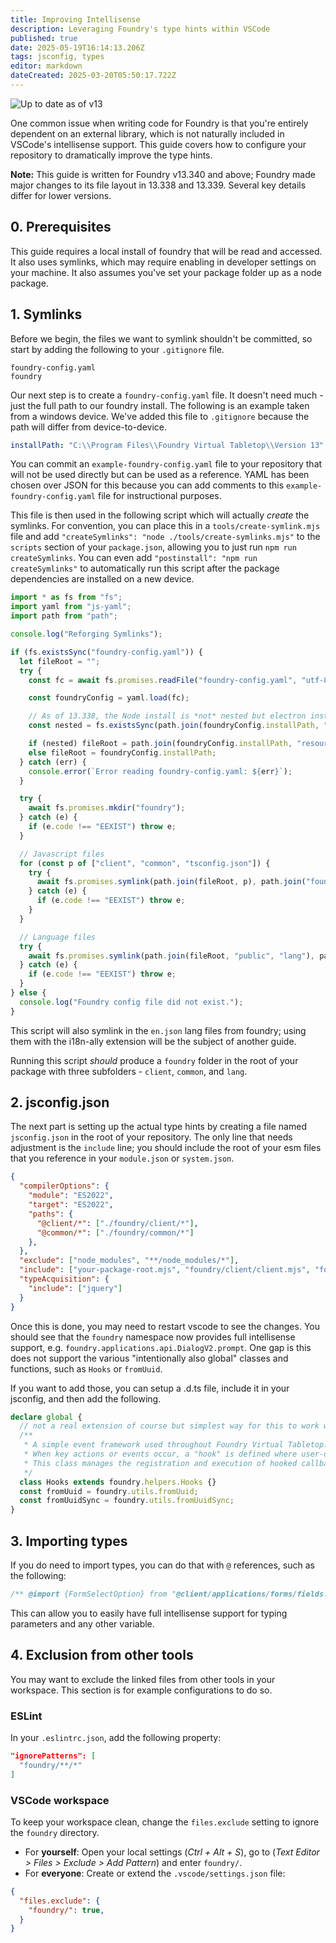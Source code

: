 ```yaml
---
title: Improving Intellisense
description: Leveraging Foundry's type hints within VSCode
published: true
date: 2025-05-19T16:14:13.206Z
tags: jsconfig, types
editor: markdown
dateCreated: 2025-03-20T05:50:17.722Z
---
```


![Up to date as of v13](https://img.shields.io/static/v1?label=FoundryVTT&message=v13&color=informational)

One common issue when writing code for Foundry is that you're entirely dependent on an external library, which is not naturally included in VSCode's intellisense support. This guide covers how to configure your repository to dramatically improve the type hints.

**Note:** This guide is written for Foundry v13.340 and above; Foundry made major changes to its file layout in 13.338 and 13.339. Several key details differ for lower versions.

## 0. Prerequisites

This guide requires a local install of foundry that will be read and accessed. It also uses symlinks, which may require enabling in developer settings on your machine. It also assumes you've set your package folder up as a node package.

## 1. Symlinks

Before we begin, the files we want to symlink shouldn't be committed, so start by adding the following to your `.gitignore` file.

```.gitignore
foundry-config.yaml
foundry
```

Our next step is to create a `foundry-config.yaml` file. It doesn't need much - just the full path to our foundry install. The following is an example taken from a windows device. We've added this file to `.gitignore` because the path will differ from device-to-device. 
```yaml
installPath: "C:\\Program Files\\Foundry Virtual Tabletop\\Version 13"
```
You can commit an `example-foundry-config.yaml` file to your repository that will not be used directly but can be used as a reference. YAML has been chosen over JSON for this because you can add comments to this `example-foundry-config.yaml` file for instructional purposes.

This file is then used in the following script which will actually *create* the symlinks. For convention, you can place this in a `tools/create-symlink.mjs` file and add `"createSymlinks": "node ./tools/create-symlinks.mjs"` to the `scripts` section of your `package.json`, allowing you to just run `npm run createSymlinks`. You can even add `"postinstall": "npm run createSymlinks"` to automatically run this script after the package dependencies are installed on a new device.
```js
import * as fs from "fs";
import yaml from "js-yaml";
import path from "path";

console.log("Reforging Symlinks");

if (fs.existsSync("foundry-config.yaml")) {
  let fileRoot = "";
  try {
    const fc = await fs.promises.readFile("foundry-config.yaml", "utf-8");

    const foundryConfig = yaml.load(fc);

    // As of 13.338, the Node install is *not* nested but electron installs *are*
    const nested = fs.existsSync(path.join(foundryConfig.installPath, "resources", "app"));

    if (nested) fileRoot = path.join(foundryConfig.installPath, "resources", "app");
    else fileRoot = foundryConfig.installPath;
  } catch (err) {
    console.error(`Error reading foundry-config.yaml: ${err}`);
  }

  try {
    await fs.promises.mkdir("foundry");
  } catch (e) {
    if (e.code !== "EEXIST") throw e;
  }

  // Javascript files
  for (const p of ["client", "common", "tsconfig.json"]) {
    try {
      await fs.promises.symlink(path.join(fileRoot, p), path.join("foundry", p));
    } catch (e) {
      if (e.code !== "EEXIST") throw e;
    }
  }

  // Language files
  try {
    await fs.promises.symlink(path.join(fileRoot, "public", "lang"), path.join("foundry", "lang"));
  } catch (e) {
    if (e.code !== "EEXIST") throw e;
  }
} else {
  console.log("Foundry config file did not exist.");
}
```

This script will also symlink in the `en.json` lang files from foundry; using them with the i18n-ally extension will be the subject of another guide.

Running this script *should* produce a `foundry` folder in the root of your package with three subfolders - `client`, `common`, and `lang`. 

## 2. jsconfig.json

The next part is setting up the actual type hints by creating a file named `jsconfig.json` in the root of your repository. The only line that needs adjustment is the `include` line; you should include the root of your esm files that you reference in your `module.json` or `system.json`.
```json
{
  "compilerOptions": {
    "module": "ES2022",
    "target": "ES2022",
    "paths": {
      "@client/*": ["./foundry/client/*"],
      "@common/*": ["./foundry/common/*"]
    },
  },
  "exclude": ["node_modules", "**/node_modules/*"],
  "include": ["your-package-root.mjs", "foundry/client/client.mjs", "foundry/client/global.d.mts"],
  "typeAcquisition": {
    "include": ["jquery"]
  }
}
```

Once this is done, you may need to restart vscode to see the changes. You should see that the `foundry` namespace now provides full intellisense support, e.g. `foundry.applications.api.DialogV2.prompt`. One gap is this does not support the various "intentionally also global" classes and functions, such as `Hooks` or `fromUuid`. 

If you want to add those, you can setup a .d.ts file, include it in your jsconfig, and then add the following.

```ts
declare global {
  // not a real extension of course but simplest way for this to work with the intellisense.
  /**
   * A simple event framework used throughout Foundry Virtual Tabletop.
   * When key actions or events occur, a "hook" is defined where user-defined callback functions can execute.
   * This class manages the registration and execution of hooked callback functions.
   */
  class Hooks extends foundry.helpers.Hooks {}
  const fromUuid = foundry.utils.fromUuid;
  const fromUuidSync = foundry.utils.fromUuidSync;
}
```

## 3. Importing types

If you do need to import types, you can do that with `@` references, such as the following:
```js
/** @import {FormSelectOption} from "@client/applications/forms/fields.mjs" */
```

This can allow you to easily have full intellisense support for typing parameters and any other variable.

## 4. Exclusion from other tools

You may want to exclude the linked files from other tools in your workspace. This section is for example configurations to do so.

### ESLint

In your `.eslintrc.json`, add the following property:
```json
"ignorePatterns": [
  "foundry/**/*"
]
```

### VSCode workspace

To keep your workspace clean, change the `files.exclude` setting to ignore the `foundry` directory.
- For **yourself**: Open your local settings (*Ctrl + Alt + S*), go to (*Text Editor > Files > Exclude > Add Pattern*) and enter `foundry/`.
- For **everyone**: Create or extend the `.vscode/settings.json` file:
```json
{
  "files.exclude": {
    "foundry/": true,
  }
}
```